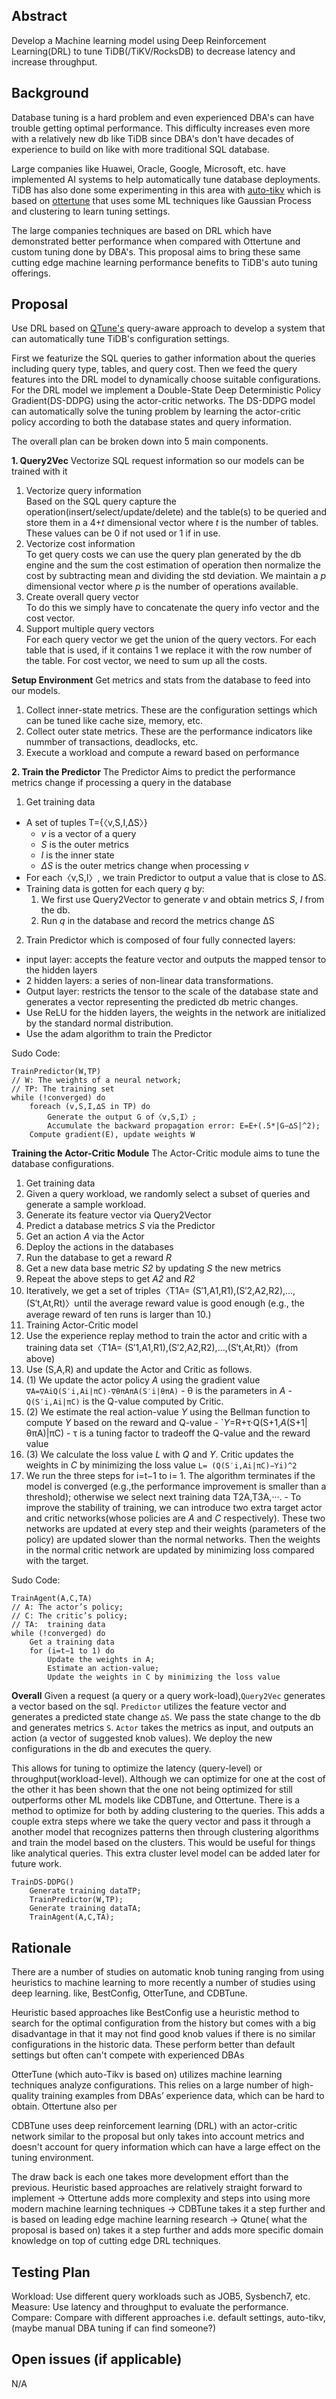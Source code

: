 ## Abstract
Develop a Machine learning model using Deep Reinforcement Learning(DRL) to tune TiDB(/TiKV/RocksDB) to decrease latency and increase throughput. 

## Background

Database tuning is a hard problem and even experienced DBA's can have trouble getting optimal performance. This difficulty increases even more with a relatively new db like TiDB since DBA's don't have decades of experience to build on like with more traditional SQL database.

Large companies like Huawei, Oracle, Google, Microsoft, etc. have implemented AI systems to help automatically tune database deployments. TiDB has also done some experimenting in this area with [auto-tikv](https://github.com/tikv/auto-tikv) which is based on [ottertune](https://github.com/cmu-db/ottertune) that uses some ML techniques like Gaussian Process and clustering to learn tuning settings.

The large companies techniques are based on DRL which have demonstrated better performance when compared with Ottertune and custom tuning done by DBA's. This proposal aims to bring these same cutting edge machine learning performance benefits to TiDB's auto tuning offerings.

## Proposal
Use DRL based on [QTune's](https://www.vldb.org/pvldb/vol12/p2118-li.pdf) query-aware approach to develop a system that can automatically tune TiDB's configuration settings.

First we featurize the SQL queries to gather information about the queries including query type, tables, and query cost. Then we feed the query features into the DRL model to dynamically choose suitable configurations. For the DRL model we implement a Double-State Deep Deterministic Policy Gradient(DS-DDPG) using the actor-critic networks. The DS-DDPG model can automatically solve the tuning problem by learning the actor-critic policy according to both the database states and query information.

The overall plan can be broken down into 5 main components.

**1. Query2Vec**
Vectorize SQL request information so our models can be trained with it
1. Vectorize query information   
Based on the SQL query capture the operation(insert/select/update/delete) and the table(s) to be queried and store them in a 4+*t* dimensional vector where *t* is the number of tables. These values can be 0 if not used or 1 if in use. 
2. Vectorize cost information   
To get query costs we can use the query plan generated by the db engine and the sum the cost estimation of operation then normalize the cost by subtracting mean and dividing the std deviation. We maintain a *p* dimensional vector where *p* is the number of operations available.
3. Create overall query vector   
To do this we simply have to concatenate the query info vector and the cost vector.
4. Support multiple query vectors   
For each query vector we get the union of the query vectors. For each table that is used, if it contains 1 we replace it with the row number of the table. For cost vector, we need to sum up all the costs.

**Setup Environment**
Get metrics and stats from the database to feed into our models.
1. Collect inner-state metrics. These are the configuration settings which can be tuned like cache size, memory, etc. 
2. Collect outer state metrics. These are the performance indicators like nummber of transactions, deadlocks, etc.
3. Execute a workload and compute a reward based on performance

**2. Train the Predictor**
The Predictor Aims to predict the performance metrics change if processing a query in the database
1. Get training data 
  - A set of tuples T={〈v,S,I,∆S〉}
    - *v* is a vector of a query
    - *S* is the outer metrics
    - *I* is the inner state
    - *∆S* is the outer metrics change when processing *v*
  - For each〈v,S,I〉, we train Predictor to output a value that is close to ∆S.
  - Training data is gotten for each query *q* by: 
    1. We first use Query2Vector to  generate *v* and  obtain  metrics *S*, *I* from the db. 
    2. Run *q* in the database and record the metrics change ∆S
2. Train Predictor which is composed of four fully connected layers:
  - input layer: accepts  the  feature  vector and outputs the mapped tensor to the hidden layers
  - 2 hidden layers:  a series of non-linear data  transformations.   
  - Output layer: restricts the tensor to the scale of the database state and generates a vector representing the predicted db metric changes.  
  - Use ReLU for the hidden layers, the weights in the network are initialized by the standard normal distribution.
  - Use the adam algorithm to train the Predictor

Sudo Code:
```
TrainPredictor(W,TP)
// W: The weights of a neural network;
// TP: The training set
while (!converged) do
    foreach (v,S,I,∆S in TP) do 
        Generate the output G of〈v,S,I〉;
        Accumulate the backward propagation error: E=E+(.5*|G−∆S|^2);
    Compute gradient(E), update weights W
```

**Training the Actor-Critic Module**
The Actor-Critic module aims to tune the database configurations. 
1. Get training data
  1. Given a query workload, we randomly select a subset of queries and generate a sample workload.
  1. Generate its feature vector via Query2Vector
  2. Predict a database metrics *S* via the Predictor
  3. Get an action *A* via the Actor
  4. Deploy the actions in the databases
  5. Run the database to get a reward *R*
  6. Get a new data base metric *S2* by updating *S* the new metrics
  7. Repeat the above steps to get *A2* and *R2*
  8. Iteratively, we get a set of triples〈T1A= (S′1,A1,R1),(S′2,A2,R2),...,(S′t,At,Rt)〉until the average reward value is good enough (e.g., the average reward of ten runs is larger than 10.)
2. Training Actor-Critic model
  1. Use the experience replay method to train the actor and critic with a training data set〈T1A= (S′1,A1,R1),(S′2,A2,R2),...,(S′t,At,Rt)〉(from above)
  2. Use (S,A,R) and update the Actor and Critic as follows.
  3. (1) We update the actor policy *A* using the gradient value `∇A=∇AiQ(S′i,Ai|πC)·∇θπAπA(S′i|θπA)`
    - θ is the parameters in *A*
    - `Q(S′i,Ai|πC)` is the Q-value computed by Critic.
  4. (2) We estimate the real action-value *Y* using the Bellman function to compute *Y* based on the reward and Q-value
    - `*Y*=R+τ·Q(S+1,*A*(S+1|θπA)|πC) 
    - τ is a tuning factor to tradeoff the Q-value and the reward value
  5. (3) We calculate the loss value *L* with *Q* and *Y*. Critic updates the weights in *C* by minimizing the loss value `L= (Q(S′i,Ai|πC)−Yi)^2`
  6. We run the three steps for i=t−1 to i= 1. The algorithm terminates if the model is converged (e.g.,the performance improvement is smaller than a threshold); otherwise we select next training data T2A,T3A,···.
    - To improve the stability of training, we can  introduce  two  extra  target  actor  and  critic  networks(whose  policies  are *A* and *C* respectively). These two networks are updated at every step and their weights (parameters of the policy) are updated slower than the normal networks. Then the weights in the normal critic network are updated by minimizing loss compared with the target.
    
Sudo Code:
```
TrainAgent(A,C,TA)
// A: The actor’s policy;
// C: The critic’s policy;
// TA:  training data
while (!converged) do
    Get a training data
    for (i=t−1 to 1) do 
        Update the weights in A;
        Estimate an action-value;
        Update the weights in C by minimizing the loss value
```

**Overall**
Given a request (a query or a query work-load),`Query2Vec` generates a vector based on the sql. `Predictor` utilizes the feature vector and generates a predicted state change `∆S`. We pass the state change to the db and generates metrics `S`. `Actor` takes  the  metrics as  input, and outputs an action (a vector of suggested knob values). We deploy the new configurations in the db and executes the query. 

This allows for tuning to optimize the latency (query-level) or throughput(workload-level). Although we can optimize for one at the cost of the other it has been shown that the one not being optimized for still outperforms other ML models like CDBTune, and Ottertune. There is a method to optimize for both by adding clustering to the queries. This adds a couple extra steps where we take the query vector and pass it through a another model that recognizes patterns then through clustering algorithms and train the model based on the clusters. This would be useful for things like analytical queries. This extra cluster level model can be added later for future work.

```
TrainDS-DDPG()
    Generate training dataTP;
    TrainPredictor(W,TP);
    Generate training dataTA;
    TrainAgent(A,C,TA);
```

## Rationale
There are a number of studies on automatic knob tuning ranging from using heuristics to machine learning to more recently a number of studies using deep learning. like, BestConfig, OtterTune, and CDBTune. 

Heuristic based approaches like BestConfig use a heuristic method to search for the optimal configuration from the history but comes with a big disadvantage in that it may not find good knob values if there is no similar configurations in the historic data. These perform better than default settings but often can't compete with experienced DBAs  

OtterTune (which auto-Tikv is based on) utilizes machine learning techniques analyze configurations. This relies on a large  number of high-quality training examples from DBAs’ experience data, which can be hard to obtain. Ottertune also per

CDBTune uses deep reinforcement learning (DRL) with an actor-critic network similar to the proposal but only takes into account metrics and doesn't account for query information which can have a large effect on the tuning environment.

The draw back is each one takes more development effort than the previous. Heuristic based approaches are relatively straight forward to implement -> Ottertune adds more complexity and steps into using more modern machine learning techniques -> CDBTune takes it a step further and is based on leading edge machine learning research -> Qtune( what the proposal is based on) takes it a step further and adds more specific domain knowledge on top of cutting edge DRL techniques.

## Testing Plan
Workload: Use different query workloads such as JOB5, Sysbench7, etc.  
Measure: Use latency and throughput to evaluate the performance.
Compare: Compare with different approaches i.e. default settings, auto-tikv, (maybe manual DBA tuning if can find someone?)

## Open issues (if applicable)
N/A
